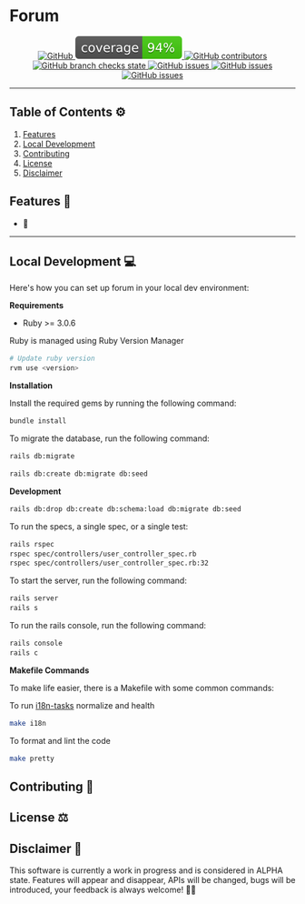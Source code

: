 # Forum

<p align="center">
    <a href="/LICENSE.md">
        <img alt="GitHub" src="https://img.shields.io/github/license/HarrisFauntleroy/forum?&style=flat">
    </a>
    <a href="/LICENSE.md">
        <img alt="GitHub" src="coverage/coverage.svg">
    </a>
    <a href="https://github.com/HarrisFauntleroy/forum/graphs/contributors">
        <img alt="GitHub contributors" src="https://img.shields.io/github/contributors-anon/HarrisFauntleroy/forum?&style=flat">
    </a>
    <a href="https://github.com/HarrisFauntleroy/forum/actions">
        <img alt="GitHub branch checks state" src="https://img.shields.io/github/checks-status/HarrisFauntleroy/forum/main?&style=flat">
    </a>
    <a href="https://github.com/HarrisFauntleroy/forum/issues?q=is%3Aopen+is%3Aissue">
        <img alt="GitHub issues" src="https://img.shields.io/github/issues/HarrisFauntleroy/forum?&style=flat">
    </a>
    <a href="https://github.com/HarrisFauntleroy/forum/issues?q=is%3Aopen+is%3Aissue">
        <img alt="GitHub issues" src="https://img.shields.io/github/last-commit/HarrisFauntleroy/forum?&style=flat">
    </a>
    </a>
    <a href="https://github.com/HarrisFauntleroy/forum/issues?q=is%3Aopen+is%3Aissue">
        <img alt="GitHub issues" src="https://img.shields.io/github/commit-activity/w/HarrisFauntleroy/forum?&style=flat">
    </a>
</p>

<!-- PROJECT_DESCRIPTION -->

<!-- 🚧 -->

<!-- PROJECT_SCREENSHOT -->

<!-- 🚧 -->

---

## Table of Contents ⚙️

1. [Features](#features-💫)
2. [Local Development](#local-development-💻)
3. [Contributing](#contributing-🤝)
4. [License](#license-⚖️)
5. [Disclaimer](#disclaimer-🚨)

## Features 💫

- 🚧

---

## Local Development 💻

Here's how you can set up forum in your local dev environment:

**Requirements**

<!-- LIST OF REQUIREMENTS -->

- Ruby >= 3.0.6
<!-- - Docker (for running Postgres, Redis, etc.) 🐳 -->

Ruby is managed using Ruby Version Manager

<!-- <a href="https://github.com/nvm-sh/logos"><img alt="nvm project logo" src="https://raw.githubusercontent.com/nvm-sh/logos/HEAD/nvm-logo-color.svg" height="50" /></a> -->

```bash
# Update ruby version
rvm use <version>
```

**Installation**

<!-- INSTALLATION INSTRUCTIONS -->

Install the required gems by running the following command:

```bash
bundle install
```

To migrate the database, run the following command:

```bash
rails db:migrate
```

```bash
rails db:create db:migrate db:seed
```

**Development**

```bash
rails db:drop db:create db:schema:load db:migrate db:seed
```

To run the specs, a single spec, or a single test:

```bash
rails rspec
rspec spec/controllers/user_controller_spec.rb
rspec spec/controllers/user_controller_spec.rb:32 
```

To start the server, run the following command:

```bash
rails server
rails s
```

To run the rails console, run the following command:

```bash
rails console
rails c
```

**Makefile Commands**

To make life easier, there is a Makefile with some common commands:

To run [i18n-tasks](https://github.com/glebm/i18n-tasks) normalize and health
```bash
make i18n
```

To format and lint the code

```bash
make pretty
```

<!-- _Please refer to the package.json for additional details and scripts._ -->

## Contributing 🤝

<!-- GUIDELINES FOR CONTRIBUTION -->

## License ⚖️

<!-- Distributed under the MIT License. See `LICENSE` for more information. -->

## Disclaimer 🚨

This software is currently a work in progress and is considered in ALPHA state.
Features will appear and disappear, APIs will be changed, bugs will be
introduced, your feedback is always welcome! 🚧🔧
